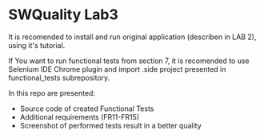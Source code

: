 # SWQuality Lab3


It is recomended to install and run original application (describen in LAB 2), using it's tutorial.

If You want to run functional tests from section 7, it is recomended to use Selenium IDE Chrome plugin and import .side project presented in functional_tests subrepository.

In this repo are presented:
* Source code of created Functional Tests
* Additional requirements (FR11-FR15)
* Screenshot of performed tests result in a better quality
